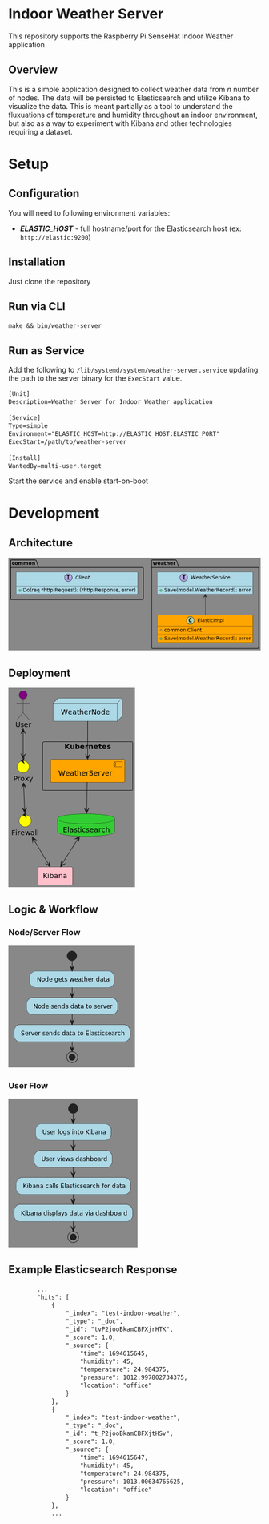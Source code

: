 # Indoor Weather Server

This repository supports the Raspberry Pi SenseHat Indoor Weather application

## Overview
This is a simple application designed to collect weather data from _n_ number of nodes. The data will be persisted to Elasticsearch and utilize Kibana to visualize the data. This is meant partially as a tool to understand the fluxuations of temperature and humidity throughout an indoor environment, but also as a way to experiment with Kibana and other technologies requiring a dataset.

# Setup

## Configuration
You will need to following environment variables:
- **_ELASTIC_HOST_** - full hostname/port for the Elasticsearch host (ex: `http://elastic:9200`)
## Installation
Just clone the repository
## Run via CLI
```
make && bin/weather-server
```

## Run as Service
Add the following to `/lib/systemd/system/weather-server.service` updating the path to the server binary for the `ExecStart` value.
```
[Unit]
Description=Weather Server for Indoor Weather application

[Service]
Type=simple
Environment="ELASTIC_HOST=http://ELASTIC_HOST:ELASTIC_PORT"
ExecStart=/path/to/weather-server

[Install]
WantedBy=multi-user.target
```
Start the service and enable start-on-boot

# Development
## Architecture
![](docs/classes.png)

## Deployment
![](docs/deployment.png)

## Logic & Workflow
### Node/Server Flow
![](docs/server-flow.png)

### User Flow
![](docs/user-flow.png)

## Example Elasticsearch Response
```
        ...
        "hits": [
            {
                "_index": "test-indoor-weather",
                "_type": "_doc",
                "_id": "tvP2jooBkamCBFXjrHTK",
                "_score": 1.0,
                "_source": {
                    "time": 1694615645,
                    "humidity": 45,
                    "temperature": 24.984375,
                    "pressure": 1012.997802734375,
                    "location": "office"
                }
            },
            {
                "_index": "test-indoor-weather",
                "_type": "_doc",
                "_id": "t_P2jooBkamCBFXjtHSv",
                "_score": 1.0,
                "_source": {
                    "time": 1694615647,
                    "humidity": 45,
                    "temperature": 24.984375,
                    "pressure": 1013.00634765625,
                    "location": "office"
                }
            },
            ...
```